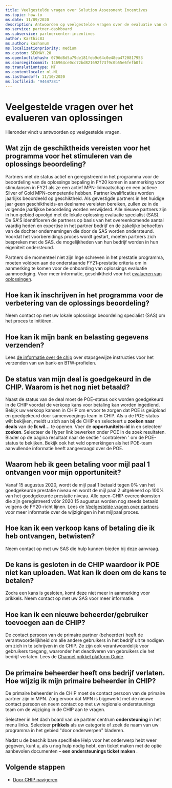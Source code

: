 ```yaml
---
title: Veelgestelde vragen over Solution Assessment Incentives
ms.topic: how-to
ms.date: 11/09/2020
description: Antwoorden op veelgestelde vragen over de evaluatie van de oplossing
ms.service: partner-dashboard
ms.subservice: partnercenter-incentives
author: Karthic83
ms.author: kashanum
ms.localizationpriority: medium
ms.custom: SEOMAY.20
ms.openlocfilehash: 0796d8d5a79de181feb9c64c0e48ea4720817953
ms.sourcegitcommit: 146964ce0cc72bd821692f73f9c0b55e6fefb0fc
ms.translationtype: MT
ms.contentlocale: nl-NL
ms.lasthandoff: 11/10/2020
ms.locfileid: "94447281"
---
```

# <a name="solution-assessment-incentives-faq"></a>Veelgestelde vragen over het evalueren van oplossingen

Hieronder vindt u antwoorden op veelgestelde vragen.

## <a name="what-are-the-eligibility-requirements-for-the-solution-assessment-incentive-program"></a>Wat zijn de geschiktheids vereisten voor het programma voor het stimuleren van de oplossings beoordeling?

Partners met de status actief en geregistreerd in het programma voor de beoordeling van de oplossings bepaling in FY20 komen in aanmerking voor stimulansen in FY21 als ze een actief MPN-lidmaatschap en een actieve Silver of Gold MPN-competentie hebben. Partner kwalificaties worden jaarlijks beoordeeld op geschiktheid.  Als gevestigde partners in het huidige jaar geen geschiktheids-en deelname vereisten bereiken, zullen ze in de volgende jaarlijkse beoordeling worden verwijderd.  Alle nieuwe partners zijn in hun gebied opvolgd met de lokale oplossing evaluatie specialist (SAS).  De SA'S identificeren de partners op basis van het overeenkomende aantal vaardig heden en expertise in het partner bedrijf en de zakelijke behoeften van de dochter ondernemingen die door de SAS worden ondersteund.
Voordat het voorbereidings proces wordt gestart, moeten partners zich bespreken met de SAS. de mogelijkheden van hun bedrijf worden in hun eigeniteit ondersteund. 

Partners die momenteel niet zijn Inge schreven in het prestatie programma, moeten voldoen aan de onderstaande FY21-prestatie criteria om in aanmerking te komen voor de onboarding van oplossings evaluatie aanmoediging. Voor meer informatie, geschiktheid voor het [evalueren van oplossingen](chip-solutions-assessment-eligible.md).

## <a name="how-do-i-enroll-in-the-solution-assessments-incentive-program"></a>Hoe kan ik inschrijven in het programma voor de verbetering van de oplossings beoordeling?

Neem contact op met uw lokale oplossings beoordeling specialist (SAS) om het proces te initiëren.

## <a name="how-do-i-submit-my-bank-and-tax-details"></a>Hoe kan ik mijn bank en belasting gegevens verzenden?

Lees [de informatie over de chip](chip-intro.md) over stapsgewijze instructies voor het verzenden van uw bank-en BTW-profielen.

## <a name="my-deal-status-has-been-approved-in-chip-why-hasnt-it-been-paid-yet"></a>De status van mijn deal is goedgekeurd in de CHIP. Waarom is het nog niet betaald?

Naast de status van de deal moet de POE-status ook worden goedgekeurd in de CHIP voordat de verkoop kans voor betaling kan worden ingediend. Bekijk uw verkoop kansen in CHIP om ervoor te zorgen dat POE is geüpload en goedgekeurd door samenvoegings team in CHIP. Als u de POE-status wilt bekijken, meldt u zich aan bij de CHIP en selecteert u **zoeken naar deals** van de **Ik wil...** te openen. Voer de **opportuniteits-id** in en selecteer **zoeken**. Selecteer de Hyper link bewerken onder POE in de zoek resultaten. Blader op de pagina resultaat naar de sectie ' controleren ' om de POE-status te bekijken. Bekijk ook het veld opmerkingen als het POE-team aanvullende informatie heeft aangevraagd over de POE.

## <a name="why-did-i-not-receive-any-payment-for-milestone-1-for-my-opportunity"></a>Waarom heb ik geen betaling voor mijl paal 1 ontvangen voor mijn opportuniteit?

Vanaf 15 augustus 2020, wordt de mijl paal 1 betaald tegen 0% van het goedgekeurde prestatie niveau en wordt de mijl paal 2 uitgekeerd op 100% van het goedgekeurde prestatie niveau. Alle open-CHIP-overeenkomsten die zijn geregistreerd vóór 2020 15 augustus worden nog steeds betaald volgens de FY20-richt lijnen. Lees de [Veelgestelde vragen over partners](https://assetsprod.microsoft.com/solution-assessment-incentive-program-faq.pdf) voor meer informatie over de wijzigingen in het mijlpaal proces.

## <a name="how-to-i-dispute-an-opportunity-or-payment-i-received"></a>Hoe kan ik een verkoop kans of betaling die ik heb ontvangen, betwisten?

Neem contact op met uw SAS die hulp kunnen bieden bij deze aanvraag.

## <a name="the-opportunity-is-closed-in-chip-which-is-preventing-me-from-uploading-poe-what-can-i-do-to-get-the-opportunity-paid"></a>De kans is gesloten in de CHIP waardoor ik POE niet kan uploaden. Wat kan ik doen om de kans te betalen?

Zodra een kans is gesloten, komt deze niet meer in aanmerking voor prikkels. Neem contact op met uw SAS voor meer informatie.

## <a name="how-do-i-add-a-new-adminuser-to-chip"></a>Hoe kan ik een nieuwe beheerder/gebruiker toevoegen aan de CHIP?

De contact persoon van de primaire partner (beheerder) heeft de verantwoordelijkheid om alle andere gebruikers in het bedrijf uit te nodigen om zich in te schrijven in de CHIP. Ze zijn ook verantwoordelijk voor gebruikers toegang, waaronder het deactiveren van gebruikers die het bedrijf verlaten. Lees de [Channel prikkel platform Guide](chip-intro.md).

## <a name="the-primary-admin-has-left-our-company-how-do-we-change-my-primary-admin-in-chip"></a>De primaire beheerder heeft ons bedrijf verlaten. Hoe wijzig ik mijn primaire beheerder in CHIP?

De primaire beheerder in de CHIP moet de contact persoon van de primaire partner zijn in MPN. Zorg ervoor dat MPN is bijgewerkt met de nieuwe contact persoon en neem contact op met uw regionale ondersteunings team om de wijziging in de CHIP aan te vragen.

Selecteer in het dash board van de partner centrum **ondersteuning** in het menu links. Selecteer **prikkels** als uw categorie of zoek de naam van uw programma in het gebied "door onderwerpen" bladeren.

Nadat u de beschik bare specifieke Help voor het onderwerp hebt weer gegeven, kunt u, als u nog hulp nodig hebt, een ticket maken met de optie aanbevolen documenten – **een ondersteunings ticket maken** .

## <a name="next-steps"></a>Volgende stappen

- [Door CHIP navigeren](chip-intro.md)
